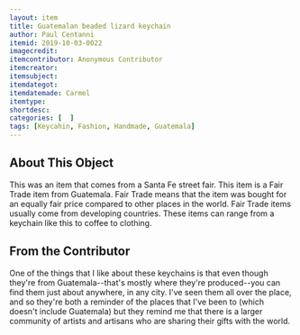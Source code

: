 ```yaml
---
layout: item
title: Guatemalan beaded lizard keychain
author: Paul Centanni
itemid: 2019-10-03-0022
imagecredit: 
itemcontributor: Anonymous Contributor
itemcreator: 
itemsubject: 
itemdategot: 
itemdatemade: Carmel
itemtype: 
shortdesc: 
categories: [  ]
tags: [Keycahin, Fashion, Handmade, Guatemala]
---
```

## About This Object

This was an item that comes from a Santa Fe street fair. This item is a Fair Trade item from Guatemala. Fair Trade means that the item was bought for an equally fair price compared to other places in the world. Fair Trade items usually come from developing countries. These items can range from a keychain like this to coffee to clothing.

## From the Contributor

One of the things that I like about these keychains is that even though they're from Guatemala--that's mostly where they're produced--you can find them just about anywhere, in any city. I've seen them all over the place, and so they're both a reminder of the places that I've been to (which doesn't include Guatemala) but they remind me that there is a larger community of artists and artisans who are sharing their gifts with the world.
